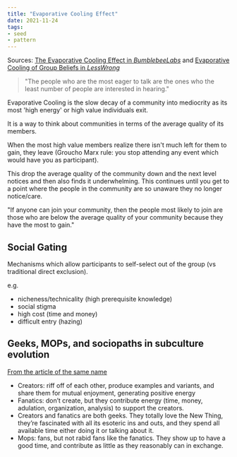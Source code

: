 ```yaml
---
title: "Evaporative Cooling Effect"
date: 2021-11-24
tags:
- seed
- pattern
---
```


Sources: [The Evaporative Cooling Effect in *BumblebeeLabs*](https://web.archive.org/web/20101012105003/http://blog.bumblebeelabs.com/social-software-sundays-2-the-evaporative-cooling-effect/) and [Evaporative Cooling of Group Beliefs in *LessWrong*](https://www.lesswrong.com/posts/ZQG9cwKbct2LtmL3p/evaporative-cooling-of-group-beliefs)

> "The people who are the most eager to talk are the ones who the least number of people are interested in hearing."

Evaporative Cooling is the slow decay of a community into mediocrity as its most 'high energy' or high value individuals exit.

It is a way to think about communities in terms of the average quality of its members.

When the most high value members realize there isn't much left for them to gain, they leave (Groucho Marx rule: you stop attending any event which would have you as participant).

This drop the average quality of the community down and the next level notices and then also finds it underwhelming. This continues until you get to a point where the people in the community are so unaware they no longer notice/care.

"If anyone can join your community, then the people most likely to join are those who are below the average quality of your community because they have the most to gain."

## Social Gating
Mechanisms which allow participants to self-select out of the group (vs traditional direct exclusion). 

e.g.
- nicheness/technicality (high prerequisite knowledge)
- social stigma
- high cost (time and money)
- difficult entry (hazing)

## Geeks, MOPs, and sociopaths in subculture evolution
[From the article of the same name](https://meaningness.com/geeks-mops-sociopaths)

- Creators: riff off of each other, produce examples and variants, and share them for mutual enjoyment, generating positive energy
- Fanatics: don’t create, but they contribute energy (time, money, adulation, organization, analysis) to support the creators.
- Creators and fanatics are both geeks. They totally love the New Thing, they’re fascinated with all its esoteric ins and outs, and they spend all available time either doing it or talking about it.
- Mops: fans, but not rabid fans like the fanatics. They show up to have a good time, and contribute as little as they reasonably can in exchange.